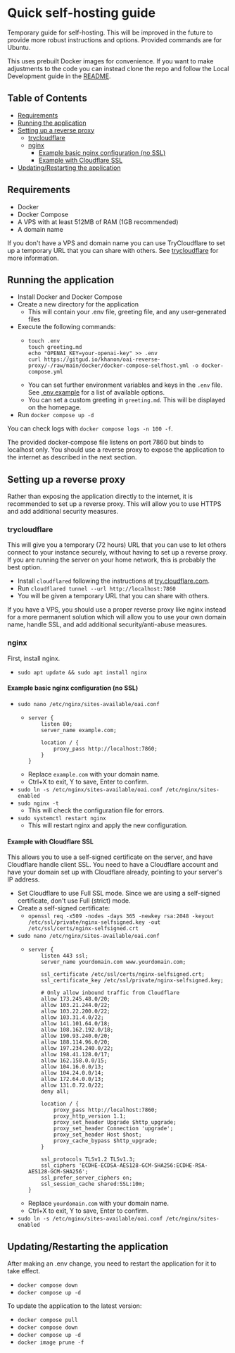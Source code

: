 # Quick self-hosting guide

Temporary guide for self-hosting. This will be improved in the future to provide more robust instructions and options. Provided commands are for Ubuntu.

This uses prebuilt Docker images for convenience. If you want to make adjustments to the code you can instead clone the repo and follow the Local Development guide in the [README](../README.md).

## Table of Contents
- [Requirements](#requirements)
- [Running the application](#running-the-application)
- [Setting up a reverse proxy](#setting-up-a-reverse-proxy)
  - [trycloudflare](#trycloudflare)
  - [nginx](#nginx)
    - [Example basic nginx configuration (no SSL)](#example-basic-nginx-configuration-no-ssl)
    - [Example with Cloudflare SSL](#example-with-cloudflare-ssl)
- [Updating/Restarting the application](#updatingrestarting-the-application)

## Requirements

- Docker
- Docker Compose
- A VPS with at least 512MB of RAM (1GB recommended)
- A domain name

If you don't have a VPS and domain name you can use TryCloudflare to set up a temporary URL that you can share with others. See [trycloudflare](#trycloudflare) for more information.

## Running the application

- Install Docker and Docker Compose
- Create a new directory for the application
  - This will contain your .env file, greeting file, and any user-generated files
- Execute the following commands:
  - ```
    touch .env
    touch greeting.md
    echo "OPENAI_KEY=your-openai-key" >> .env
    curl https://gitgud.io/khanon/oai-reverse-proxy/-/raw/main/docker/docker-compose-selfhost.yml -o docker-compose.yml
    ```
  - You can set further environment variables and keys in the `.env` file. See [.env.example](../.env.example) for a list of available options.
  - You can set a custom greeting in `greeting.md`. This will be displayed on the homepage.
- Run `docker compose up -d`

You can check logs with `docker compose logs -n 100 -f`.

The provided docker-compose file listens on port 7860 but binds to localhost only. You should use a reverse proxy to expose the application to the internet as described in the next section.

## Setting up a reverse proxy

Rather than exposing the application directly to the internet, it is recommended to set up a reverse proxy. This will allow you to use HTTPS and add additional security measures.

### trycloudflare

This will give you a temporary (72 hours) URL that you can use to let others connect to your instance securely, without having to set up a reverse proxy. If you are running the server on your home network, this is probably the best option.
- Install `cloudflared` following the instructions at [try.cloudflare.com](https://try.cloudflare.com/).
- Run `cloudflared tunnel --url http://localhost:7860`
- You will be given a temporary URL that you can share with others.

If you have a VPS, you should use a proper reverse proxy like nginx instead for a more permanent solution which will allow you to use your own domain name, handle SSL, and add additional security/anti-abuse measures.

### nginx

First, install nginx.
- `sudo apt update && sudo apt install nginx`

#### Example basic nginx configuration (no SSL)

- `sudo nano /etc/nginx/sites-available/oai.conf`
  - ```
    server {
        listen 80;
        server_name example.com;
    
        location / {
            proxy_pass http://localhost:7860;
        }
    }
    ```
  - Replace `example.com` with your domain name.
  - Ctrl+X to exit, Y to save, Enter to confirm.
- `sudo ln -s /etc/nginx/sites-available/oai.conf /etc/nginx/sites-enabled`
- `sudo nginx -t`
  - This will check the configuration file for errors.
- `sudo systemctl restart nginx`
  - This will restart nginx and apply the new configuration.

#### Example with Cloudflare SSL

This allows you to use a self-signed certificate on the server, and have Cloudflare handle client SSL. You need to have a Cloudflare account and have your domain set up with Cloudflare already, pointing to your server's IP address.

- Set Cloudflare to use Full SSL mode. Since we are using a self-signed certificate, don't use Full (strict) mode.
- Create a self-signed certificate:
  - `openssl req -x509 -nodes -days 365 -newkey rsa:2048 -keyout /etc/ssl/private/nginx-selfsigned.key -out /etc/ssl/certs/nginx-selfsigned.crt`
- `sudo nano /etc/nginx/sites-available/oai.conf`
  - ```
    server {
        listen 443 ssl;
        server_name yourdomain.com www.yourdomain.com;
    
        ssl_certificate /etc/ssl/certs/nginx-selfsigned.crt;
        ssl_certificate_key /etc/ssl/private/nginx-selfsigned.key;
    
        # Only allow inbound traffic from Cloudflare
        allow 173.245.48.0/20;
        allow 103.21.244.0/22;
        allow 103.22.200.0/22;
        allow 103.31.4.0/22;
        allow 141.101.64.0/18;
        allow 108.162.192.0/18;
        allow 190.93.240.0/20;
        allow 188.114.96.0/20;
        allow 197.234.240.0/22;
        allow 198.41.128.0/17;
        allow 162.158.0.0/15;
        allow 104.16.0.0/13;
        allow 104.24.0.0/14;
        allow 172.64.0.0/13;
        allow 131.0.72.0/22;
        deny all;
    
        location / {
            proxy_pass http://localhost:7860;
            proxy_http_version 1.1;
            proxy_set_header Upgrade $http_upgrade;
            proxy_set_header Connection 'upgrade';
            proxy_set_header Host $host;
            proxy_cache_bypass $http_upgrade;
        }
    
        ssl_protocols TLSv1.2 TLSv1.3;
        ssl_ciphers 'ECDHE-ECDSA-AES128-GCM-SHA256:ECDHE-RSA-AES128-GCM-SHA256';
        ssl_prefer_server_ciphers on;
        ssl_session_cache shared:SSL:10m;
    }
    ```
  - Replace `yourdomain.com` with your domain name.
  - Ctrl+X to exit, Y to save, Enter to confirm.
- `sudo ln -s /etc/nginx/sites-available/oai.conf /etc/nginx/sites-enabled`

## Updating/Restarting the application

After making an .env change, you need to restart the application for it to take effect.

- `docker compose down`
- `docker compose up -d`

To update the application to the latest version:

- `docker compose pull`
- `docker compose down`
- `docker compose up -d`
- `docker image prune -f`
